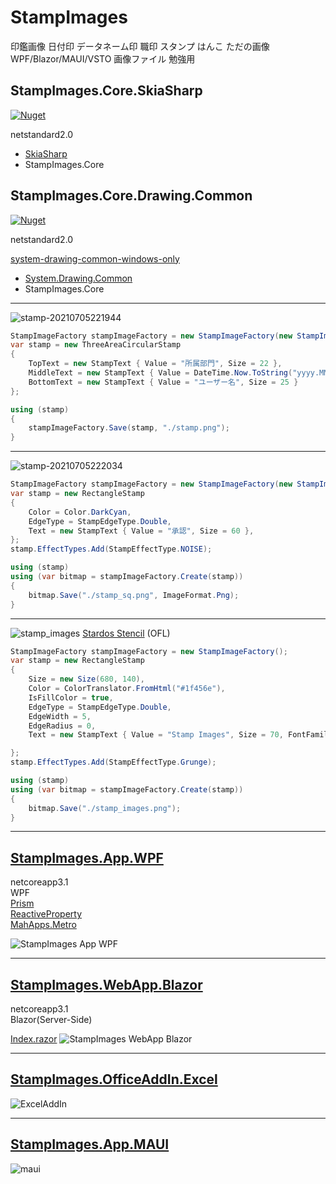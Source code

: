 # StampImages

<!-- ![stamp_images](https://user-images.githubusercontent.com/17096601/125440678-31126fea-f356-4262-8fee-485c5ac01ace.png) -->

印鑑画像 日付印 データネーム印 職印 スタンプ はんこ ただの画像  
WPF/Blazor/MAUI/VSTO 画像ファイル 勉強用

## StampImages.Core.SkiaSharp  

[![Nuget](https://img.shields.io/nuget/v/StampImages.Core)](https://www.nuget.org/packages/StampImages.Core.SkiaSharp/)

netstandard2.0  
  
* [SkiaSharp](https://www.nuget.org/packages/SkiaSharp/)
* StampImages.Core


## StampImages.Core.Drawing.Common  

[![Nuget](https://img.shields.io/nuget/v/StampImages.Core)](https://www.nuget.org/packages/StampImages.Core.Drawing.Common/)

netstandard2.0  

[system-drawing-common-windows-only](https://docs.microsoft.com/ja-jp/dotnet/core/compatibility/core-libraries/6.0/system-drawing-common-windows-only)
* [System.Drawing.Common](https://www.nuget.org/packages/System.Drawing.Common/)  
* StampImages.Core


--- 


![stamp-20210705221944](https://user-images.githubusercontent.com/17096601/124477676-3f0a0980-dddf-11eb-92ca-6b2e06e659a7.png)

```C#
StampImageFactory stampImageFactory = new StampImageFactory(new StampImageFactoryConfig());
var stamp = new ThreeAreaCircularStamp
{
    TopText = new StampText { Value = "所属部門", Size = 22 },
    MiddleText = new StampText { Value = DateTime.Now.ToString("yyyy.MM.dd"), Size = 30 },
    BottomText = new StampText { Value = "ユーザー名", Size = 25 }
};

using (stamp)
{
    stampImageFactory.Save(stamp, "./stamp.png");
}
```


--- 


![stamp-20210705222034](https://user-images.githubusercontent.com/17096601/124477687-429d9080-dddf-11eb-9e29-b7225389f8ce.png)

```C#
StampImageFactory stampImageFactory = new StampImageFactory(new StampImageFactoryConfig());
var stamp = new RectangleStamp
{
    Color = Color.DarkCyan,
    EdgeType = StampEdgeType.Double,
    Text = new StampText { Value = "承認", Size = 60 },
};
stamp.EffectTypes.Add(StampEffectType.NOISE);

using (stamp)
using (var bitmap = stampImageFactory.Create(stamp))
{
    bitmap.Save("./stamp_sq.png", ImageFormat.Png);
}
```


--- 


![stamp_images](https://user-images.githubusercontent.com/17096601/125439174-af5be80d-0eec-449b-b639-f57e2de5033c.png)
[Stardos Stencil](https://fonts.google.com/specimen/Stardos+Stencil) (OFL)

```C#
StampImageFactory stampImageFactory = new StampImageFactory();
var stamp = new RectangleStamp
{
    Size = new Size(680, 140),
    Color = ColorTranslator.FromHtml("#1f456e"),
    IsFillColor = true,
    EdgeType = StampEdgeType.Double,
    EdgeWidth = 5,
    EdgeRadius = 0,
    Text = new StampText { Value = "Stamp Images", Size = 70, FontFamily = new FontFamily("Stardos Stencil") },

};
stamp.EffectTypes.Add(StampEffectType.Grunge);

using (stamp)
using (var bitmap = stampImageFactory.Create(stamp))
{
    bitmap.Save("./stamp_images.png");
}
```


--- 

## [StampImages.App.WPF](https://github.com/try0/StampImages/tree/main/src/StampImages.App.WPF)

netcoreapp3.1  
WPF  
[Prism](https://github.com/PrismLibrary/Prism)  
[ReactiveProperty](https://github.com/runceel/ReactiveProperty)  
[MahApps.Metro](https://github.com/MahApps/MahApps.Metro)  



![StampImages App WPF](https://user-images.githubusercontent.com/17096601/124384844-1960ff80-dd0e-11eb-90a6-54da2271038a.gif)

<!-- [キャプチャー:ScreenToGif](https://github.com/NickeManarin/ScreenToGif) -->

--- 

## [StampImages.WebApp.Blazor](https://github.com/try0/StampImages/tree/main/src/StampImages.WebApp.Blazor)

netcoreapp3.1  
Blazor(Server-Side)  


[Index.razor](https://github.com/try0/StampImages/blob/main/src/StampImages.WebApp.Blazor/Pages/Index.razor)
![StampImages WebApp Blazor](https://user-images.githubusercontent.com/17096601/124589108-91f1c880-de94-11eb-8398-20e89e30ad91.gif)

--- 


## [StampImages.OfficeAddIn.Excel](https://github.com/try0/StampImages/tree/main/src/StampImages.OfficeAddIn.Excel)

![ExcelAddIn](https://user-images.githubusercontent.com/17096601/149621776-931281ad-02fc-4729-8743-f20ace5fd70d.gif)


---

## [StampImages.App.MAUI](https://github.com/try0/StampImages/tree/main/src/StampImages.App.MAUI)

![maui](https://user-images.githubusercontent.com/17096601/187679806-e5c05c7d-5e5e-40fa-bbfb-ebedb8767ac2.jpg)


